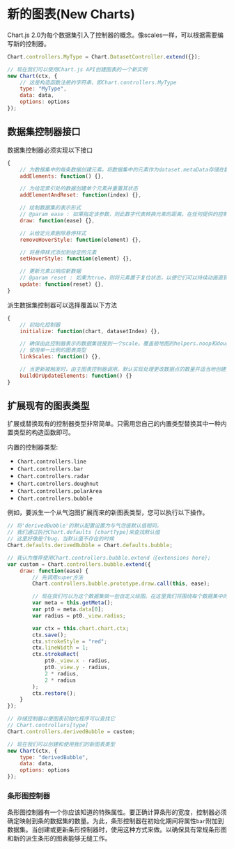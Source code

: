 # 新的图表(New Charts)

Chart.js 2.0为每个数据集引入了控制器的概念。像scales一样，可以根据需要编写新的控制器。

```javascript
Chart.controllers.MyType = Chart.DatasetController.extend({});

// 现在我们可以使用Chart.js API创建图表的一个新实例
new Chart(ctx, {
	// 这是构造函数注册的字符串，即Chart.controllers.MyType
	type: "MyType",
	data: data,
	options: options
});
```

## 数据集控制器接口

数据集控制器必须实现以下接口

```javascript
{
    // 为数据集中的每条数据创建元素。将数据集中的元素作为dataset.metaData存储在数据集中
    addElements: function() {},

    // 为给定索引处的数据创建单个元素并重置其状态
    addElementAndReset: function(index) {},

    // 绘制数据集的表示形式
    // @param ease : 如果指定该参数，则此数字代表转换元素的距离。在任何提供的控制器中查看 draw（）的实现以了解如何使用它
    draw: function(ease) {},

    // 从给定元素删除悬停样式
    removeHoverStyle: function(element) {},

    // 将悬停样式添加到给定的元素
    setHoverStyle: function(element) {},

    // 更新元素以响应新数据
    // @param reset : 如果为true，则将元素置于复位状态，以便它们可以持续动画直到其最终值
    update: function(reset) {},
}
```

派生数据集控制器可以选择覆盖以下方法

```javascript
{
    // 初始化控制器
    initialize: function(chart, datasetIndex) {},

	// 确保由此控制器表示的数据集链接到一个scale。覆盖极地图的helpers.noop和doughnut控制器
    // 使用单一比例的图表类型
    linkScales: function() {},

	// 当更新被触发时，由主图表控制器调用。默认实现处理更改数据点的数量并适当地创建元素。
    buildOrUpdateElements: function() {}
}
```

## 扩展现有的图表类型

扩展或替换现有的控制器类型非常简单。只需用您自己的内置类型替换其中一种内置类型的构造函数即可。

内置的控制器类型:

* `Chart.controllers.line`
* `Chart.controllers.bar`
* `Chart.controllers.radar`
* `Chart.controllers.doughnut`
* `Chart.controllers.polarArea`
* `Chart.controllers.bubble`

例如，要派生一个从气泡图扩展而来的新图表类型，您可以执行以下操作。

```javascript
// 将'derivedBubble'的默认配置设置为与气泡值默认值相同。
// 我们通过执行Chart.defaults [chartType]来查找默认值
// 这里好像是个bug，当默认值不存在的时候
Chart.defaults.derivedBubble = Chart.defaults.bubble;

// 我认为推荐使用Chart.controllers.bubble.extend（{extensions here};
var custom = Chart.controllers.bubble.extend({
	draw: function(ease) {
		// 先调用super方法
		Chart.controllers.bubble.prototype.draw.call(this, ease);

		// 现在我们可以为这个数据集做一些自定义绘图。在这里我们将围绕每个数据集中的第一个点绘制一个红色框
		var meta = this.getMeta();
		var pt0 = meta.data[0];
		var radius = pt0._view.radius;

		var ctx = this.chart.chart.ctx;
		ctx.save();
		ctx.strokeStyle = "red";
		ctx.lineWidth = 1;
		ctx.strokeRect(
			pt0._view.x - radius,
			pt0._view.y - radius,
			2 * radius,
			2 * radius
		);
		ctx.restore();
	}
});

// 存储控制器以便图表初始化程序可以查找它
// Chart.controllers[type]
Chart.controllers.derivedBubble = custom;

// 现在我们可以创建和使用我们的新图表类型
new Chart(ctx, {
	type: "derivedBubble",
	data: data,
	options: options
});
```

### 条形图控制器

条形图控制器有一个你应该知道的特殊属性。要正确计算条形的宽度，控制器必须确定映射到条的数据集的数量。为此，条形控制器在初始化期间将属性`bar`附加到数据集。当创建或更新条形控制器时，使用这种方式来做。以确保具有常规条形图和新的派生条形的图表能够无缝工作。